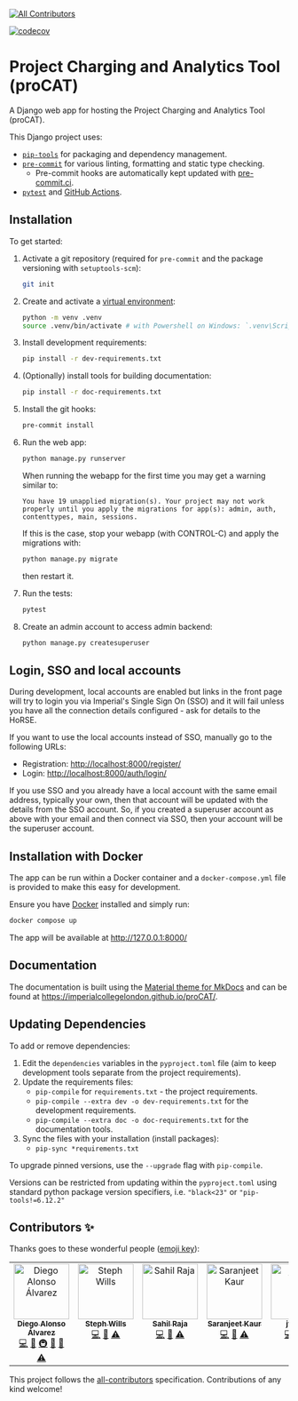  <!-- markdownlint-disable MD041 -->
<!-- ALL-CONTRIBUTORS-BADGE:START - Do not remove or modify this section -->
[![All Contributors](https://img.shields.io/badge/all_contributors-7-orange.svg?style=flat-square)](#contributors-)
<!-- ALL-CONTRIBUTORS-BADGE:END -->
[![codecov](https://codecov.io/gh/ImperialCollegeLondon/proCAT/graph/badge.svg?token=A9KNEMYXXN)](https://codecov.io/gh/ImperialCollegeLondon/proCAT)

# Project Charging and Analytics Tool (proCAT)

A Django web app for hosting the Project Charging and Analytics Tool (proCAT).

This Django project uses:

- [`pip-tools`][pip-tools] for packaging and dependency management.
- [`pre-commit`][pre-commit] for various linting, formatting and static type checking.
  - Pre-commit hooks are automatically kept updated with [pre-commit.ci][pre-commit.ci].
- [`pytest`][pytest] and [GitHub Actions][GitHub Actions].

## Installation

To get started:

1. Activate a git repository (required for `pre-commit` and the package versioning with
`setuptools-scm`):

   ```bash
   git init
   ```

1. Create and activate a [virtual environment]:

   ```bash
   python -m venv .venv
   source .venv/bin/activate # with Powershell on Windows: `.venv\Scripts\Activate.ps1`
   ```

1. Install development requirements:

   ```bash
   pip install -r dev-requirements.txt
   ```

1. (Optionally) install tools for building documentation:

   ```bash
   pip install -r doc-requirements.txt
   ```

1. Install the git hooks:

   ```bash
   pre-commit install
   ```

1. Run the web app:

   ```bash
   python manage.py runserver
   ```

   When running the webapp for the first time you may get a warning similar to:

   `You have 19 unapplied migration(s). Your project may not work properly until you apply the migrations for app(s): admin, auth, contenttypes, main, sessions.`

   If this is the case, stop your webapp (with CONTROL-C) and apply the migrations with:

   ```bash
   python manage.py migrate
   ```

   then restart it.

1. Run the tests:

   ```bash
   pytest
   ```

1. Create an admin account to access admin backend:

   ```bash
   python manage.py createsuperuser
   ```

## Login, SSO and local accounts

During development, local accounts are enabled but links in the front page will try to
login you via Imperial's Single Sign On (SSO) and it will fail unless you have all the
connection details configured - ask for details to the HoRSE.

If you want to use the local accounts instead of SSO, manually go to the following URLs:

- Registration: <http://localhost:8000/register/>
- Login: <http://localhost:8000/auth/login/>

If you use SSO and you already have a local account with the same email address,
typically your own, then that account will be updated with the details from the SSO
account. So, if you created a superuser account as above with your email and then
connect via SSO, then your account will be the superuser account.

## Installation with Docker

The app can be run within a Docker container and a `docker-compose.yml` file is provided to make this easy for development.

Ensure you have [Docker][Docker] installed and simply run:

```bash
docker compose up
```

The app will be available at <http://127.0.0.1:8000/>

## Documentation

The documentation is built using the [Material theme for MkDocs](https://squidfunk.github.io/mkdocs-material/) and can be found at <https://imperialcollegelondon.github.io/proCAT/>.

## Updating Dependencies

To add or remove dependencies:

1. Edit the `dependencies` variables in the `pyproject.toml` file (aim to keep
development tools separate from the project requirements).
1. Update the requirements files:
   - `pip-compile` for `requirements.txt` - the project requirements.
   - `pip-compile --extra dev -o dev-requirements.txt` for the development requirements.
   - `pip-compile --extra doc -o doc-requirements.txt` for
the documentation tools.
1. Sync the files with your installation (install packages):
   - `pip-sync *requirements.txt`

To upgrade pinned versions, use the `--upgrade` flag with `pip-compile`.

Versions can be restricted from updating within the `pyproject.toml` using standard
python package version specifiers, i.e. `"black<23"` or `"pip-tools!=6.12.2"`

[pip-tools]: https://pip-tools.readthedocs.io/en/stable/
[pre-commit]: https://pre-commit.com/
[pytest]: https://pytest.org/
[GitHub Actions]: https://github.com/features/actions
[pre-commit.ci]: https://pre-commit.ci
[Docker]: https://docs.docker.com/desktop/
[virtual environment]: https://docs.python.org/3/library/venv.html

## Contributors ✨

Thanks goes to these wonderful people ([emoji key](https://allcontributors.org/docs/en/emoji-key)):

<!-- ALL-CONTRIBUTORS-LIST:START - Do not remove or modify this section -->
<!-- prettier-ignore-start -->
<!-- markdownlint-disable -->
<table>
  <tbody>
    <tr>
      <td align="center" valign="top" width="14.28%"><a href="https://www.imperial.ac.uk/admin-services/ict/self-service/research-support/rcs/service-offering/research-software-engineering/"><img src="https://avatars.githubusercontent.com/u/6095790?v=4?s=100" width="100px;" alt="Diego Alonso Álvarez"/><br /><sub><b>Diego Alonso Álvarez</b></sub></a><br /><a href="https://github.com/ImperialCollegeLondon/proCAT/commits?author=dalonsoa" title="Code">💻</a> <a href="#ideas-dalonsoa" title="Ideas, Planning, & Feedback">🤔</a> <a href="#infra-dalonsoa" title="Infrastructure (Hosting, Build-Tools, etc)">🚇</a> <a href="#maintenance-dalonsoa" title="Maintenance">🚧</a> <a href="https://github.com/ImperialCollegeLondon/proCAT/pulls?q=is%3Apr+reviewed-by%3Adalonsoa" title="Reviewed Pull Requests">👀</a> <a href="https://github.com/ImperialCollegeLondon/proCAT/commits?author=dalonsoa" title="Tests">⚠️</a></td>
      <td align="center" valign="top" width="14.28%"><a href="https://github.com/stephwills"><img src="https://avatars.githubusercontent.com/u/72925860?v=4?s=100" width="100px;" alt="Steph Wills"/><br /><sub><b>Steph Wills</b></sub></a><br /><a href="https://github.com/ImperialCollegeLondon/proCAT/commits?author=stephwills" title="Code">💻</a> <a href="https://github.com/ImperialCollegeLondon/proCAT/pulls?q=is%3Apr+reviewed-by%3Astephwills" title="Reviewed Pull Requests">👀</a> <a href="https://github.com/ImperialCollegeLondon/proCAT/commits?author=stephwills" title="Tests">⚠️</a></td>
      <td align="center" valign="top" width="14.28%"><a href="https://github.com/Sahil590"><img src="https://avatars.githubusercontent.com/u/56438860?v=4?s=100" width="100px;" alt="Sahil Raja"/><br /><sub><b>Sahil Raja</b></sub></a><br /><a href="https://github.com/ImperialCollegeLondon/proCAT/commits?author=Sahil590" title="Code">💻</a> <a href="https://github.com/ImperialCollegeLondon/proCAT/pulls?q=is%3Apr+reviewed-by%3ASahil590" title="Reviewed Pull Requests">👀</a> <a href="https://github.com/ImperialCollegeLondon/proCAT/commits?author=Sahil590" title="Tests">⚠️</a></td>
      <td align="center" valign="top" width="14.28%"><a href="https://github.com/SaranjeetKaur"><img src="https://avatars.githubusercontent.com/u/28556616?v=4?s=100" width="100px;" alt="Saranjeet Kaur"/><br /><sub><b>Saranjeet Kaur</b></sub></a><br /><a href="https://github.com/ImperialCollegeLondon/proCAT/commits?author=SaranjeetKaur" title="Code">💻</a> <a href="https://github.com/ImperialCollegeLondon/proCAT/pulls?q=is%3Apr+reviewed-by%3ASaranjeetKaur" title="Reviewed Pull Requests">👀</a> <a href="https://github.com/ImperialCollegeLondon/proCAT/commits?author=SaranjeetKaur" title="Tests">⚠️</a></td>
      <td align="center" valign="top" width="14.28%"><a href="https://www.imperial.ac.uk/people/j.coker20"><img src="https://avatars.githubusercontent.com/u/62701887?v=4?s=100" width="100px;" alt="jfcoker"/><br /><sub><b>jfcoker</b></sub></a><br /><a href="https://github.com/ImperialCollegeLondon/proCAT/commits?author=jfcoker" title="Code">💻</a> <a href="https://github.com/ImperialCollegeLondon/proCAT/pulls?q=is%3Apr+reviewed-by%3Ajfcoker" title="Reviewed Pull Requests">👀</a> <a href="https://github.com/ImperialCollegeLondon/proCAT/commits?author=jfcoker" title="Tests">⚠️</a></td>
      <td align="center" valign="top" width="14.28%"><a href="https://github.com/AdrianDAlessandro"><img src="https://avatars.githubusercontent.com/u/40875798?v=4?s=100" width="100px;" alt="Adrian D'Alessandro"/><br /><sub><b>Adrian D'Alessandro</b></sub></a><br /><a href="#ideas-AdrianDAlessandro" title="Ideas, Planning, & Feedback">🤔</a> <a href="#infra-AdrianDAlessandro" title="Infrastructure (Hosting, Build-Tools, etc)">🚇</a></td>
      <td align="center" valign="top" width="14.28%"><a href="https://github.com/Alexnies"><img src="https://avatars.githubusercontent.com/u/139470181?v=4?s=100" width="100px;" alt="Alexander Nies"/><br /><sub><b>Alexander Nies</b></sub></a><br /><a href="https://github.com/ImperialCollegeLondon/proCAT/commits?author=Alexnies" title="Code">💻</a></td>
    </tr>
  </tbody>
</table>

<!-- markdownlint-restore -->
<!-- prettier-ignore-end -->

<!-- ALL-CONTRIBUTORS-LIST:END -->

This project follows the [all-contributors](https://github.com/all-contributors/all-contributors) specification. Contributions of any kind welcome!
